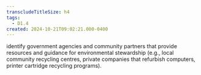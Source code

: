 ```yaml
---
transcludeTitleSize: h4
tags:
  - D1.4
created: 2024-10-21T09:02:21.000-0400
---
```

identify government agencies and community partners that provide resources and guidance for environmental stewardship (e.g., local community recycling centres, private companies that refurbish computers, printer cartridge recycling programs).